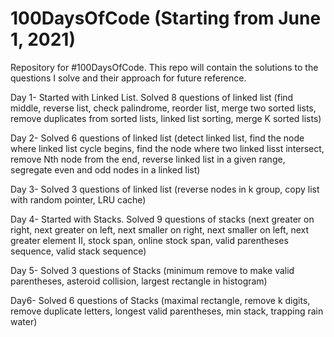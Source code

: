 # 100DaysOfCode (Starting from June 1, 2021)
Repository for #100DaysOfCode. This repo will contain the solutions to the questions I solve and their approach for future reference.

Day 1- Started with Linked List. Solved 8 questions of linked list (find middle, reverse list, check palindrome, reorder list, merge two sorted lists, remove duplicates from sorted lists, linked list sorting, merge K sorted lists)

Day 2- Solved 6 questions of linked list (detect linked list, find the node where linked list cycle begins, find the node where two linked lisst intersect, remove Nth node from the end, reverse linked list in a given range, segregate even and odd nodes in a linked list)

Day 3- Solved 3 questions of linked list (reverse nodes in k group, copy list with random pointer, LRU cache)

Day 4- Started with Stacks. Solved 9 questions of stacks (next greater on right, next greater on left, next smaller on right, next smaller on left, next greater element II, stock span, online stock span, valid parentheses sequence, valid stack sequence)

Day 5- Solved 3 questions of Stacks (minimum remove to make valid parentheses, asteroid collision, largest rectangle in histogram)

Day6- Solved 6 questions of Stacks (maximal rectangle, remove k digits, remove duplicate letters, longest valid parentheses, min stack, trapping rain water)
